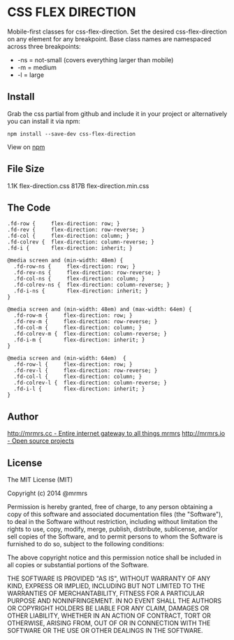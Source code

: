 # CSS FLEX DIRECTION

  Mobile-first classes for css-flex-direction.
  Set the desired css-flex-direction on any element for any breakpoint.
  Base class names are namespaced across three breakpoints:

*  -ns = not-small (covers everything larger than mobile)
*  -m  = medium
*  -l  = large

## Install
Grab the css partial from github and include it in your project or alternatively
you can install it via npm:
```
npm install --save-dev css-flex-direction
```
View on [npm](https://www.npmjs.org/package/css-flex-direction)


## File Size

1.1K flex-direction.css
817B flex-direction.min.css

## The Code
```
.fd-row {     flex-direction: row; }
.fd-rev {     flex-direction: row-reverse; }
.fd-col {     flex-direction: column; }
.fd-colrev {  flex-direction: column-reverse; }
.fd-i {       flex-direction: inherit; }

@media screen and (min-width: 48em) {
  .fd-row-ns {     flex-direction: row; }
  .fd-rev-ns {     flex-direction: row-reverse; }
  .fd-col-ns {     flex-direction: column; }
  .fd-colrev-ns {  flex-direction: column-reverse; }
  .fd-i-ns {       flex-direction: inherit; }
}

@media screen and (min-width: 48em) and (max-width: 64em) {
  .fd-row-m {     flex-direction: row; }
  .fd-rev-m {     flex-direction: row-reverse; }
  .fd-col-m {     flex-direction: column; }
  .fd-colrev-m {  flex-direction: column-reverse; }
  .fd-i-m {       flex-direction: inherit; }
}

@media screen and (min-width: 64em)  {
  .fd-row-l {     flex-direction: row; }
  .fd-rev-l {     flex-direction: row-reverse; }
  .fd-col-l {     flex-direction: column; }
  .fd-colrev-l {  flex-direction: column-reverse; }
  .fd-i-l {       flex-direction: inherit; }
}

```

## Author

[http://mrmrs.cc - Entire internet gateway to all things mrmrs](http://mrmrs.cc)
[http://mrmrs.io - Open source projects](http://mrmrs.io)

## License

The MIT License (MIT)

Copyright (c) 2014 @mrmrs

Permission is hereby granted, free of charge, to any person obtaining a copy
of this software and associated documentation files (the "Software"), to deal
in the Software without restriction, including without limitation the rights
to use, copy, modify, merge, publish, distribute, sublicense, and/or sell
copies of the Software, and to permit persons to whom the Software is
furnished to do so, subject to the following conditions:

The above copyright notice and this permission notice shall be included in
all copies or substantial portions of the Software.

THE SOFTWARE IS PROVIDED "AS IS", WITHOUT WARRANTY OF ANY KIND, EXPRESS OR
IMPLIED, INCLUDING BUT NOT LIMITED TO THE WARRANTIES OF MERCHANTABILITY,
FITNESS FOR A PARTICULAR PURPOSE AND NONINFRINGEMENT. IN NO EVENT SHALL THE
AUTHORS OR COPYRIGHT HOLDERS BE LIABLE FOR ANY CLAIM, DAMAGES OR OTHER
LIABILITY, WHETHER IN AN ACTION OF CONTRACT, TORT OR OTHERWISE, ARISING FROM,
OUT OF OR IN CONNECTION WITH THE SOFTWARE OR THE USE OR OTHER DEALINGS IN
THE SOFTWARE.

